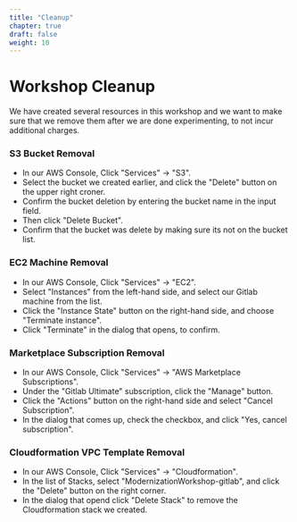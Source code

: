 ```yaml
---
title: "Cleanup"
chapter: true
draft: false
weight: 10
---
```


# Workshop Cleanup

We have created several resources in this workshop and we want to make sure that we remove them after we are done experimenting, to not incur additional charges.

### S3 Bucket Removal
- In our AWS Console, Click "Services" -> "S3".
- Select the bucket we created earlier, and click the "Delete" button on the upper right croner.
- Confirm the bucket deletion by entering the bucket name in the input field.
- Then click "Delete Bucket".
- Confirm that the bucket was delete by making sure its not on the bucket list.

### EC2 Machine Removal
- In our AWS Console, Click "Services" -> "EC2".
- Select "Instances" from the left-hand side, and select our Gitlab machine from the list.
- Click the "Instance State" button on the right-hand side, and choose "Terminate instance".
- Click "Terminate" in the dialog that opens, to confirm.

### Marketplace Subscription Removal
- In our AWS Console, Click "Services" -> "AWS Marketplace Subscriptions".
- Under the "Gitlab Ultimate" subscription, click the "Manage" button.
- Click the "Actions" button on the right-hand side and select "Cancel Subscription".
- In the dialog that comes up, check the checkbox, and click "Yes, cancel subscription".

### Cloudformation VPC Template Removal
- In our AWS Console, Click "Services" -> "Cloudformation".
- In the list of Stacks, select "ModernizationWorkshop-gitlab", and click the "Delete" button on the right corner.
- In the dialog that opend click "Delete Stack" to remove the Cloudformation stack we created.